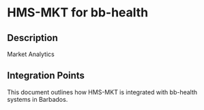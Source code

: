 # HMS-MKT for bb-health

## Description

Market Analytics

## Integration Points

This document outlines how HMS-MKT is integrated with bb-health systems in Barbados.
